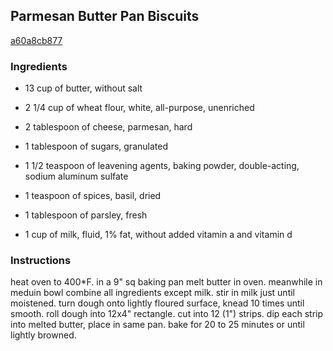 ## Parmesan Butter Pan Biscuits

[a60a8cb877](http://www.food.com/recipe/parmesan-butter-pan-biscuits-390286)

### Ingredients

 - 13 cup of butter, without salt

 - 2 1/4 cup of wheat flour, white, all-purpose, unenriched

 - 2 tablespoon of cheese, parmesan, hard

 - 1 tablespoon of sugars, granulated

 - 1 1/2 teaspoon of leavening agents, baking powder, double-acting, sodium aluminum sulfate

 - 1 teaspoon of spices, basil, dried

 - 1 tablespoon of parsley, fresh

 - 1 cup of milk, fluid, 1% fat, without added vitamin a and vitamin d

### Instructions

heat oven to 400*F. in a 9" sq baking pan melt butter in oven. meanwhile in meduin bowl combine all ingredients except milk. stir in milk just until moistened. turn dough onto lightly floured surface, knead 10 times until smooth. roll dough into 12x4" rectangle. cut into 12 (1") strips. dip each strip into melted butter, place in same pan. bake for 20 to 25 minutes or until lightly browned.